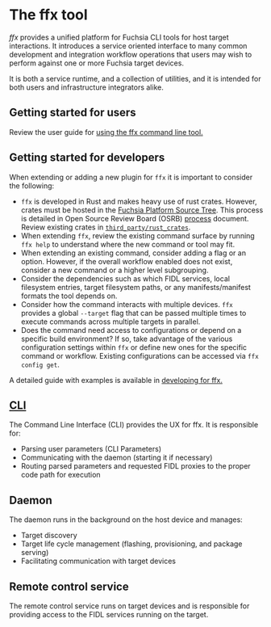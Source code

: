 # The ffx tool

*ffx* provides a unified platform for Fuchsia CLI tools for host target
interactions. It introduces a service oriented interface to many common
development and integration workflow operations that users may wish to
perform against one or more Fuchsia target devices.

It is both a service runtime, and a collection of utilities, and it is
intended for both users and infrastructure integrators alike.

## Getting started for users

Review the user guide for [using the ffx command line tool.](/development/tools/ffx/getting-started.md)

## Getting started for developers

When extending or adding a new plugin for `ffx` it is important to
consider the following:

 - `ffx` is developed in Rust and makes heavy use of rust crates. However,
    crates must be hosted in the [Fuchsia Platform Source Tree](https://fuchsia.googlesource.com).
    This process is detailed in Open Source Review Board (OSRB)
    [process](/contribute/governance/policy/osrb-process.md) document.
    Review existing crates in [`third_party/rust_crates`](/third_party/rust_crates).
 - When extending `ffx`, review the existing command surface by running
   `ffx help` to understand where the new command or tool may fit.
 - When extending an existing command, consider adding a flag or an option.
   However, if the overall workflow enabled does not exist, consider a
   new command or a higher level subgrouping.
 - Consider the dependencies such as which FIDL services, local filesystem
   entries, target filesystem paths, or any manifests/manifest formats
   the tool depends on.
 - Consider how the command interacts with multiple devices. `ffx` provides
   a global `--target` flag that can be passed multiple times to execute
   commands across multiple targets in parallel.
 - Does the command need access to configurations or depend on a specific
   build environment? If so, take advantage of the various configuration
   settings within `ffx` or define new ones for the specific command or
   workflow. Existing configurations can be accessed via `ffx config get`.

A detailed guide with examples is available in [developing for ffx.](/development/tools/ffx/development/plugins.md)

## [CLI](/development/tools/ffx/architecture/cli.md)

The Command Line Interface (CLI) provides the UX for ffx. It is responsible
for:

- Parsing user parameters (CLI Parameters)
- Communicating with the daemon (starting it if necessary)
- Routing parsed parameters and requested FIDL proxies to the proper code path
  for execution

## Daemon

The daemon runs in the background on the host device and manages:

- Target discovery
- Target life cycle management (flashing, provisioning, and package serving)
- Facilitating communication with target devices

## Remote control service

The remote control service runs on target devices and is responsible
for providing access to the FIDL services running on the target.